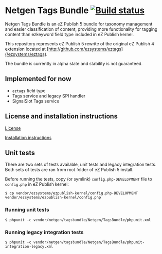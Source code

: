 Netgen Tags Bundle [![Build status](https://travis-ci.org/netgen/TagsBundle.png)](https://travis-ci.org/netgen/TagsBundle)
==================

Netgen Tags Bundle is an eZ Publish 5 bundle for taxonomy management and easier classification of content, providing more functionality for tagging content than ezkeyword field type included in eZ Publish kernel.

This repository represents eZ Publish 5 rewrite of the original eZ Publish 4 extension located at [http://github.com/ezsystems/eztags](/ezsystems/eztags).

The bundle is currently in alpha state and stability is not guaranteed.

Implemented for now
-------------------

* `eztags` field type
* Tags service and legacy SPI handler
* SignalSlot Tags service

License and installation instructions
-------------------------------------

[License](LICENSE)

[Installation instructions](Resources/doc/INSTALL.md)

Unit tests
----------

There are two sets of tests available, unit tests and legacy integration tests. Both sets of tests are ran from root folder of eZ Publish 5 install.

Before running the tests, copy (or symlink) `config.php-DEVELOPMENT` file to `config.php` in eZ Publish kernel:

    $ cp vendor/ezsystems/ezpublish-kernel/config.php-DEVELOPMENT vendor/ezsystems/ezpublish-kernel/config.php

### Running unit tests

    $ phpunit -c vendor/netgen/tagsbundle/Netgen/TagsBundle/phpunit.xml

### Running legacy integration tests

    $ phpunit -c vendor/netgen/tagsbundle/Netgen/TagsBundle/phpunit-integration-legacy.xml
